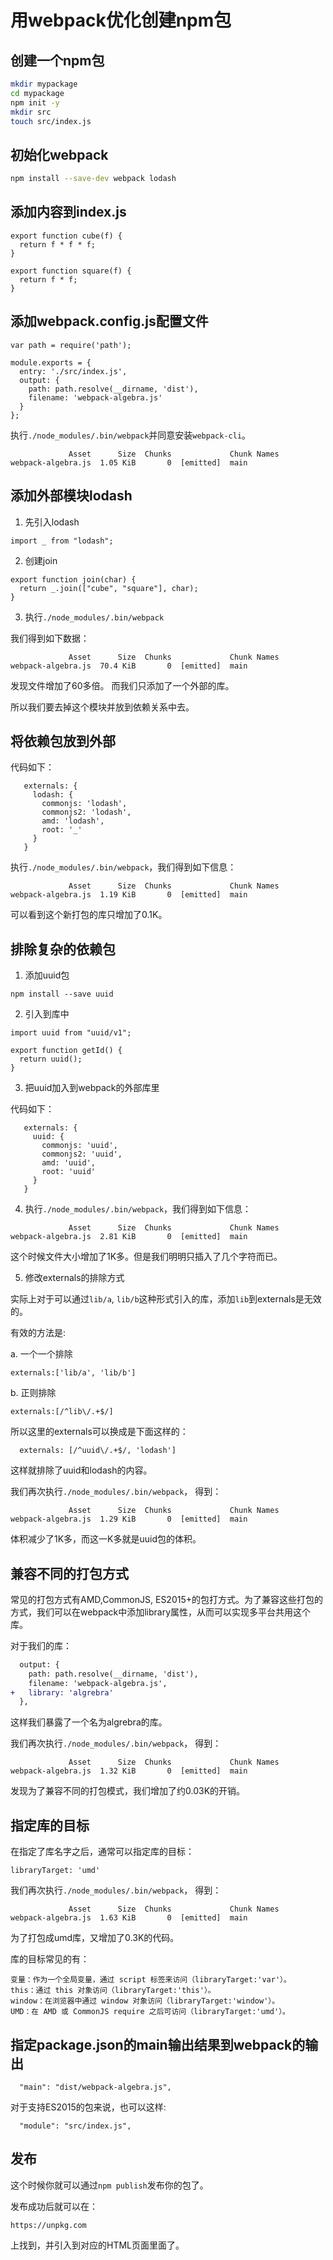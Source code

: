 # 用webpack优化创建npm包

## 创建一个npm包

```bash
mkdir mypackage
cd mypackage
npm init -y
mkdir src
touch src/index.js
```

## 初始化webpack
```bash
npm install --save-dev webpack lodash
```

## 添加内容到index.js

```
export function cube(f) {
  return f * f * f;
}

export function square(f) {
  return f * f;
}
```

## 添加webpack.config.js配置文件
```
var path = require('path');

module.exports = {
  entry: './src/index.js',
  output: {
    path: path.resolve(__dirname, 'dist'),
    filename: 'webpack-algebra.js'
  }
};
```

执行`./node_modules/.bin/webpack`并同意安装`webpack-cli`。


```
             Asset      Size  Chunks             Chunk Names
webpack-algebra.js  1.05 KiB       0  [emitted]  main
```

## 添加外部模块lodash

1. 先引入lodash

```
import _ from "lodash";
```

2. 创建join

```
export function join(char) {
  return _.join(["cube", "square"], char);
}
```

3. 执行`./node_modules/.bin/webpack`

我们得到如下数据：

```
             Asset      Size  Chunks             Chunk Names
webpack-algebra.js  70.4 KiB       0  [emitted]  main
```

发现文件增加了60多倍。
而我们只添加了一个外部的库。

所以我们要去掉这个模块并放到依赖关系中去。

## 将依赖包放到外部

代码如下：

```
   externals: {
     lodash: {
       commonjs: 'lodash',
       commonjs2: 'lodash',
       amd: 'lodash',
       root: '_'
     }
   }
```

执行`./node_modules/.bin/webpack`，我们得到如下信息：

```
             Asset      Size  Chunks             Chunk Names
webpack-algebra.js  1.19 KiB       0  [emitted]  main
```

可以看到这个新打包的库只增加了0.1K。

## 排除复杂的依赖包

1. 添加uuid包
```
npm install --save uuid
```
2. 引入到库中
```
import uuid from "uuid/v1";
```
```
export function getId() {
  return uuid();
}
```

3. 把uuid加入到webpack的外部库里

代码如下：

```
   externals: {
     uuid: {
       commonjs: 'uuid',
       commonjs2: 'uuid',
       amd: 'uuid',
       root: 'uuid'
     }
   }
```

4. 执行`./node_modules/.bin/webpack`，我们得到如下信息：
```
             Asset      Size  Chunks             Chunk Names
webpack-algebra.js  2.81 KiB       0  [emitted]  main
```

这个时候文件大小增加了1K多。但是我们明明只插入了几个字符而已。


5. 修改externals的排除方式

实际上对于可以通过`lib/a`, `lib/b`这种形式引入的库，添加`lib`到externals是无效的。

有效的方法是:

a. 一个一个排除

```
externals:['lib/a', 'lib/b']
```

b. 正则排除

```
externals:[/^lib\/.+$/]
```

所以这里的externals可以换成是下面这样的：

```
  externals: [/^uuid\/.+$/, 'lodash']
```

这样就排除了uuid和lodash的内容。

我们再次执行`./node_modules/.bin/webpack`， 得到：

```
             Asset      Size  Chunks             Chunk Names
webpack-algebra.js  1.29 KiB       0  [emitted]  main
```
体积减少了1K多，而这一K多就是uuid包的体积。

## 兼容不同的打包方式

常见的打包方式有AMD,CommonJS, ES2015+的包打方式。为了兼容这些打包的方式，我们可以在webpack中添加library属性，从而可以实现多平台共用这个库。

对于我们的库：

```diff
  output: {
    path: path.resolve(__dirname, 'dist'),
    filename: 'webpack-algebra.js',
+   library: 'algrebra'
  },
```
这样我们暴露了一个名为algrebra的库。

我们再次执行`./node_modules/.bin/webpack`， 得到：

```
             Asset      Size  Chunks             Chunk Names
webpack-algebra.js  1.32 KiB       0  [emitted]  main
```

发现为了兼容不同的打包模式，我们增加了约0.03K的开销。

## 指定库的目标

在指定了库名字之后，通常可以指定库的目标：
```
libraryTarget: 'umd'
```

我们再次执行`./node_modules/.bin/webpack`， 得到：

```
             Asset      Size  Chunks             Chunk Names
webpack-algebra.js  1.63 KiB       0  [emitted]  main
```

为了打包成umd库，又增加了0.3K的代码。


库的目标常见的有：

    变量：作为一个全局变量，通过 script 标签来访问（libraryTarget:'var'）。
    this：通过 this 对象访问（libraryTarget:'this'）。
    window：在浏览器中通过 window 对象访问（libraryTarget:'window'）。
    UMD：在 AMD 或 CommonJS require 之后可访问（libraryTarget:'umd'）。

## 指定package.json的main输出结果到webpack的输出
```
  "main": "dist/webpack-algebra.js",
```
对于支持ES2015的包来说，也可以这样:

```
  "module": "src/index.js",
```

## 发布
这个时候你就可以通过`npm publish`发布你的包了。

发布成功后就可以在：
```
https://unpkg.com
```
上找到，并引入到对应的HTML页面里面了。




